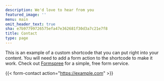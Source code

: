 ```yaml
---
description: We'd love to hear from you
featured_image: ''
menu: main
omit_header_text: true
sha: e7b97799726575efa47e362681f30d3a7c21e7f8
title: Contact
type: page
---
```

This is an example of a custom shortcode that you can put right into your content. You will need to add a form action to the shortcode to make it work. Check out [Formspree](https://formspree.io/) for a simple, free form service.

{{< form-contact action="<https://example.com>" >}}
